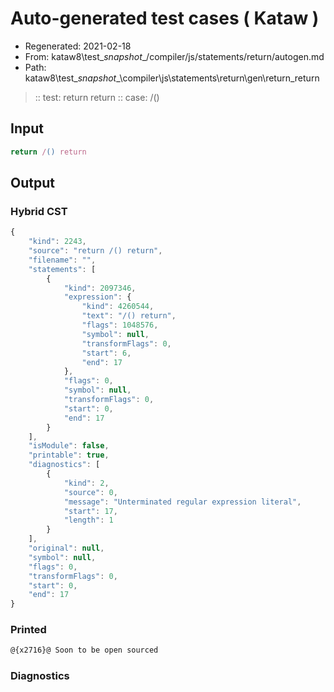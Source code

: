 # Auto-generated test cases ( Kataw )
- Regenerated: 2021-02-18
- From: kataw8\test\__snapshot__/compiler/js/statements/return/autogen.md
- Path: kataw8\test\__snapshot__\compiler\js\statements\return\gen\return_return
> :: test: return return
> :: case: /()
## Input

`````js
return /() return
`````

## Output

### Hybrid CST

```javascript
{
    "kind": 2243,
    "source": "return /() return",
    "filename": "",
    "statements": [
        {
            "kind": 2097346,
            "expression": {
                "kind": 4260544,
                "text": "/() return",
                "flags": 1048576,
                "symbol": null,
                "transformFlags": 0,
                "start": 6,
                "end": 17
            },
            "flags": 0,
            "symbol": null,
            "transformFlags": 0,
            "start": 0,
            "end": 17
        }
    ],
    "isModule": false,
    "printable": true,
    "diagnostics": [
        {
            "kind": 2,
            "source": 0,
            "message": "Unterminated regular expression literal",
            "start": 17,
            "length": 1
        }
    ],
    "original": null,
    "symbol": null,
    "flags": 0,
    "transformFlags": 0,
    "start": 0,
    "end": 17
}
```

### Printed

```javascript
@{x2716}@ Soon to be open sourced
```

### Diagnostics

```javascript

```

